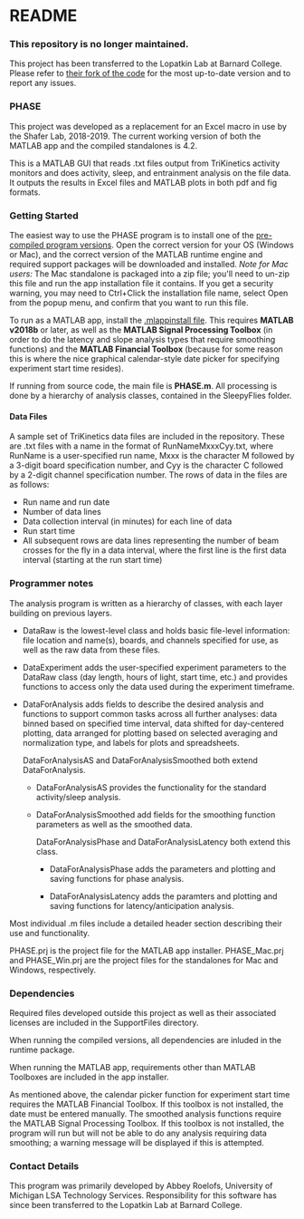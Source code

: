 # README #

### This repository is no longer maintained. ###
This project has been transferred to the Lopatkin Lab at Barnard College. Please refer to [their fork of the code](https://github.com/ajlopatkin/PHASE) for the most up-to-date version and to report any issues.

### PHASE ###
This project was developed as a replacement for an Excel macro in use
by the Shafer Lab, 2018-2019. The current working version of both the MATLAB app and the compiled standalones is 4.2.

This is a MATLAB GUI that reads .txt files output from TriKinetics activity monitors and does activity, sleep, and entrainment analysis on the file data. It outputs the results in Excel files and MATLAB plots in both pdf and fig formats.

### Getting Started ###

The easiest way to use the PHASE program is to install one of the [pre-compiled program versions](Installer%20Downloads). Open the correct version for your OS (Windows or Mac), and the correct version of the MATLAB runtime engine and required support packages will be downloaded and installed. *Note for Mac users:* The Mac standalone is packaged into a zip file; you'll need to un-zip this file and run the app installation file it contains.
If you get a security warning, you may need to Ctrl+Click the installation file name,
select Open from the popup menu, and confirm that you want to run this file.

To run as a MATLAB app, install the [.mlappinstall file](Installer%20Downloads/PHASE.mlappinstall). This requires **MATLAB v2018b** or later, as well as the **MATLAB Signal Processing Toolbox** (in order to do the latency and slope analysis types that require smoothing functions) and the **MATLAB Financial Toolbox** (because for some reason this is where the nice graphical calendar-style date picker for specifying experiment start time resides).

If running from source code, the main file is **PHASE.m**. All processing is done by a hierarchy of analysis classes, contained in the SleepyFlies folder.


#### Data Files ####
A sample set of TriKinetics data files are included in the repository. These are .txt files with a name in the format of RunNameMxxxCyy.txt, where RunName is a user-specified run name, Mxxx is the character M followed by a 3-digit board specification number, and Cyy is the character C followed by a 2-digit channel specification number. The rows of data in the files are as follows:
* Run name and run date
* Number of data lines
* Data collection interval (in minutes) for each line of data
* Run start time
* All subsequent rows are data lines representing the number of beam crosses for the fly in a data interval, where the first line is the first data interval (starting at the run start time)


### Programmer notes ###

The analysis program is written as a hierarchy of classes, with each layer building on previous layers.

* DataRaw is the lowest-level class and holds basic file-level information: file location and name(s), boards, and channels specified for use, as well as the raw data from these files.

* DataExperiment adds the user-specified experiment parameters to the DataRaw class (day length, hours of light, start time, etc.) and provides functions to access only the data used during the experiment timeframe.

* DataForAnalysis adds fields to describe the desired analysis and functions to support common tasks across all further analyses: data binned based on specified time interval, data shifted for day-centered plotting, data arranged for plotting based on selected averaging and normalization type, and labels for plots and spreadsheets.

  DataForAnalysisAS and DataForAnalysisSmoothed both extend DataForAnalysis.

  * DataForAnalysisAS provides the functionality for the standard activity/sleep analysis.

  * DataForAnalysisSmoothed add fields for the smoothing function parameters as well as the smoothed data.

    DataForAnalysisPhase and DataForAnalysisLatency both extend this class.

    * DataForAnalysisPhase adds the parameters and plotting and saving functions for phase analysis.

    * DataForAnalysisLatency adds the paramters and plotting and saving functions for latency/anticipation analysis.


Most individual .m files include a detailed header section describing their use and functionality.

PHASE.prj is the project file for the MATLAB app installer.
PHASE_Mac.prj and PHASE_Win.prj are the project files for the standalones for Mac and Windows, respectively.

### Dependencies ###
Required files developed outside this project as well as their associated licenses
are included in the SupportFiles directory.

When running the compiled versions, all dependencies are inluded in the runtime package.

When running the MATLAB app, requirements other than MATLAB Toolboxes are included in the app installer.

As mentioned above, the calendar picker function for experiment start time requires the MATLAB Financial Toolbox. If this toolbox is not installed,
the date must be entered manually.
The smoothed analysis functions require the MATLAB Signal Processing Toolbox. If this toolbox is not installed, the program
will run but will not be able to do any analysis requiring data smoothing; a warning message will be displayed if this is attempted.


### Contact Details ###

This program was primarily developed by Abbey Roelofs, University of Michigan LSA Technology Services.
Responsibility for this software has since been transferred to the Lopatkin Lab at Barnard College.  
